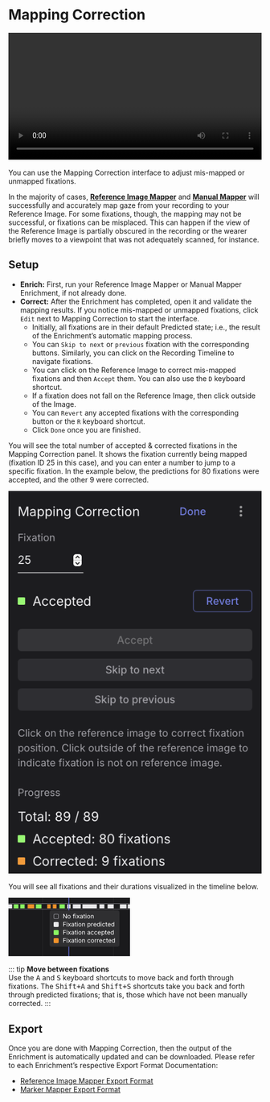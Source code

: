 # Mapping Correction

<video width="100%" controls>
  <source src="./mappingcorrection_header.mp4" type="video/mp4">
</video>

You can use the Mapping Correction interface to adjust mis-mapped or unmapped fixations.

In the majority of cases, [**Reference Image Mapper**](/enrichments/reference-image-mapper/) and [**Manual Mapper**](/enrichments/manual-mapper/) will successfully and accurately map gaze from your recording to your Reference Image. For some fixations, though, the mapping may not be successful, or fixations can be misplaced. This can happen if the view of the Reference Image is partially obscured in the recording or the wearer briefly moves to a viewpoint that was not adequately scanned, for instance.

## Setup

- **Enrich:** First, run your Reference Image Mapper or Manual Mapper Enrichment, if not already done.
- **Correct:** After the Enrichment has completed, open it and validate the mapping results. If you notice mis-mapped or unmapped fixations, click `Edit` next to Mapping Correction to start the interface.
  - Initially, all fixations are in their default Predicted state; i.e., the result of the Enrichment’s automatic mapping process.
  - You can `Skip to next` or `previous` fixation with the corresponding buttons. Similarly, you can click on the Recording Timeline to navigate fixations.
  - You can click on the Reference Image to correct mis-mapped fixations and then `Accept` them. You can also use the `D` keyboard shortcut.
  - If a fixation does not fall on the Reference Image, then click outside of the Image.
  - You can `Revert` any accepted fixations with the corresponding button or the `R` keyboard shortcut.
  - Click `Done` once you are finished.

You will see the total number of accepted & corrected fixations in the Mapping Correction panel. It shows the fixation currently being mapped (fixation ID 25 in this case), and you can enter a number to jump to a specific fixation. In the example below, the predictions for 80 fixations were accepted, and the other 9 were corrected.

![Mapping correction image one](./image_1_correction.png)

You will see all fixations and their durations visualized in the timeline below.

![Mapping correction image two](./image_2_correction.png)

::: tip
**Move between fixations**<br>
Use the <kbd>A</kbd> and <kbd>S</kbd> keyboard shortcuts to move back and forth through fixations. The <kbd>Shift+A</kbd> and <kbd>Shift+S</kbd> shortcuts take you back and forth through predicted fixations; that is, those which have not been manually corrected.
:::

## Export

Once you are done with Mapping Correction, then the output of the Enrichment is automatically updated and can be downloaded. Please refer to each Enrichment’s respective Export Format Documentation:

- [Reference Image Mapper Export Format](/enrichments/reference-image-mapper/#export-format)
- [Marker Mapper Export Format](/enrichments/marker-mapper/#export-format)
